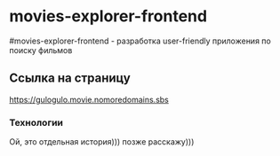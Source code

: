 # movies-explorer-frontend
#movies-explorer-frontend - разработка user-friendly приложения по поиску фильмов 

## Ссылка на страницу

https://gulogulo.movie.nomoredomains.sbs

### Технологии

Ой, это отдельная история))) позже расскажу)))
